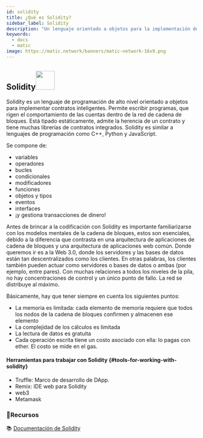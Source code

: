```yaml
---
id: solidity
title: ¿Qué es Solidity?
sidebar_label: Solidity
description: "Un lenguaje orientado a objetos para la implementación de contratos inteligentes."
keywords:
  - docs
  - matic
image: https://matic.network/banners/matic-network-16x9.png
---
```


## Solidity<img src = 'https://solidity.readthedocs.io/en/v0.6.11/_images/logo.svg' width='50'/>
Solidity es un lenguaje de programación de alto nivel orientado a objetos para implementar contratos inteligentes. Permite escribir programas, que rigen el comportamiento de las cuentas dentro de la red de cadena de bloques. Está tipado estáticamente, admite la herencia de un contrato y tiene muchas librerías de contratos integrados. Solidity es similar a lenguajes de programación como C++, Python y JavaScript.

Se compone de:
- variables
- operadores
- bucles
- condicionales
- modificadores
- funciones
- objetos y tipos
- eventos
- interfaces
- ¡y gestiona transacciones de dinero!

Antes de brincar a la codificación con Solidity es importante familiarizarse con los modelos mentales de la cadena de bloques, estos son esenciales, debido a la diferencia que contrasta en una arquitectura de aplicaciones de cadena de bloques y una arquitectura de aplicaciones web común.
 Donde queremos ir es a la Web 3.0, donde los servidores y las bases de datos están tan descentralizados como los clientes. En otras palabras, los clientes también pueden actuar como servidores o bases de datos o ambas (por ejemplo, entre pares). Con muchas relaciones a todos los niveles de la pila, no hay concentraciones de control y un único punto de fallo. La red se distribuye al máximo.

Básicamente, hay que tener siempre en cuenta los siguientes puntos:

- La memoria es limitada: cada elemento de memoria requiere que todos los nodos de la cadena de bloques confirmen y almacenen ese elemento
- La complejidad de los cálculos es limitada
- La lectura de datos es gratuita
- Cada operación escrita tiene un costo asociado con ella: lo pagas con ether. El costo se mide en el gas.

#### Herramientas para trabajar con Solidity {#tools-for-working-with-solidity}
- Truffle: Marco de desarrollo de DApp.
- Remix:  IDE web para Solidity
- web3
- Metamask
### **:scroll:Recursos**

:books: [Documentación de Solidity](https://solidity.readthedocs.io/)
